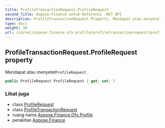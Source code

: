 ```yaml
---
title: ProfileTransactionRequest.ProfileRequest
second_title: Aspose.Finance untuk Referensi .NET API
description: ProfileTransactionRequest Properti. Mendapat atau menyetelProfileRequest .
type: docs
weight: 30
url: /id/net/aspose.finance.ofx.profile/profiletransactionrequest/profilerequest/
---
```

## ProfileTransactionRequest.ProfileRequest property

Mendapat atau menyetel`ProfileRequest` .

```csharp
public ProfileRequest ProfileRequest { get; set; }
```

### Lihat juga

* class [ProfileRequest](../../profilerequest/)
* class [ProfileTransactionRequest](../)
* ruang nama [Aspose.Finance.Ofx.Profile](../../profiletransactionrequest/)
* perakitan [Aspose.Finance](../../../)



